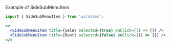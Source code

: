 Example of SideSubMenuItem
```jsx harmony
import { SideSubMenuItem } from 'ui/atoms';

<>
  <SideSubMenuItem title={Sale} selected={true} onClick={() => {}} />
  <SideSubMenuItem title={Rent} selected={false} onClick={() => {}} />
</>
```